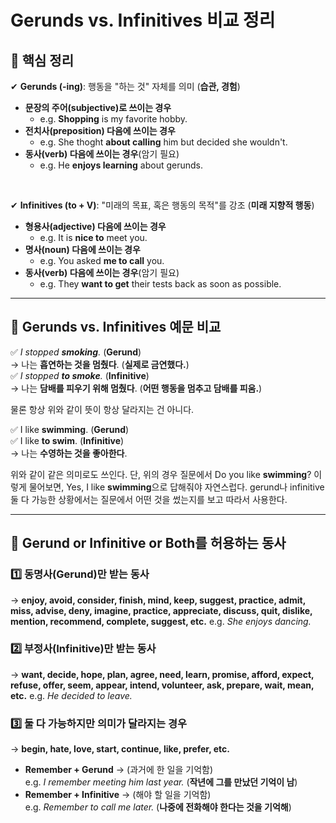 # Gerunds vs. Infinitives 비교 정리


## 📌 핵심 정리
✔ **Gerunds (-ing)**: 행동을 "하는 것" 자체를 의미 (**습관, 경험**)
- **문장의 주어(subjective)로 쓰이는 경우**
   - e.g. **Shopping** is my favorite hobby.
- **전치사(preposition) 다음에 쓰이는 경우**
   - e.g. She thoght **about calling** him but decided she wouldn't.
- **동사(verb) 다음에 쓰이는 경우**(암기 필요)
   - e.g. He **enjoys learning** about gerunds.

<br>

✔ **Infinitives (to + V)**: "미래의 목표, 혹은 행동의 목적"를 강조 (**미래 지향적 행동**)
- **형용사(adjective) 다음에 쓰이는 경우**
   - e.g. It is **nice to** meet you.
- **명사(noun) 다음에 쓰이는 경우**
   - e.g. You asked **me to call** you.
- **동사(verb) 다음에 쓰이는 경우**(암기 필요)
   - e.g. They **want to get** their tests back as soon as possible.

---

## 📌 Gerunds vs. Infinitives 예문 비교
✅ *I stopped **smoking**.* (**Gerund**)  
→ 나는 **흡연하는 것을 멈췄다**. (**실제로 금연했다.**)  
✅ *I stopped **to smoke**.* (**Infinitive**)  
→ 나는 **담배를 피우기 위해 멈췄다**. (**어떤 행동을 멈추고 담배를 피움.**)  

물론 항상 위와 같이 뜻이 항상 달라지는 건 아니다.

✅ I like **swimming**. (**Gerund**) <br>
✅ I like **to swim**. (**Infinitive**) <br>
→ 나는 **수영하는 것을 좋아한다**.

위와 같이 같은 의미로도 쓰인다. 단, 위의 경우 질문에서 Do you like **swimming**? 이렇게 물어보면,
Yes, I like **swimming**으로 답해줘야 자연스럽다. gerund나 infinitive 둘 다 가능한 상황에서는 질문에서 어떤 것을 썼는지를 보고 따라서 사용한다.

---

## 📌 Gerund or Infinitive or Both를 허용하는 동사
### 1️⃣ **동명사(Gerund)만 받는 동사**
   → **enjoy, avoid, consider, finish, mind, keep, suggest, practice, admit, miss, advise, deny, imagine, practice, appreciate, discuss, quit, dislike, mention, recommend, complete, suggest, etc.**
   e.g. *She enjoys dancing.*  

### 2️⃣ **부정사(Infinitive)만 받는 동사**
   → **want, decide, hope, plan, agree, need, learn, promise, afford, expect, refuse, offer, seem, appear, intend, volunteer, ask, prepare, wait, mean, etc.** 
   e.g. *He decided to leave.*  

### 3️⃣ **둘 다 가능하지만 의미가 달라지는 경우**
   → **begin, hate, love, start, continue, like, prefer, etc.**
- **Remember + Gerund** → (과거에 한 일을 기억함)  
  e.g. *I remember meeting him last year.* (**작년에 그를 만났던 기억이 남**)  
- **Remember + Infinitive** → (해야 할 일을 기억함)  
  e.g. *Remember to call me later.* (**나중에 전화해야 한다는 것을 기억해**)  
